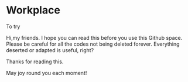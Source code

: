 # Workplace
To try

Hi,my friends.
I hope you can read this before you use this Github space.
Please be careful for all the codes not being deleted forever.
Everything deserted or adapted is useful, right?

Thanks for reading this.

May joy round you each moment!

